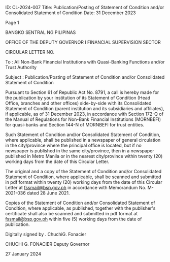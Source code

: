 ID: CL-2024-007
Title: Publication/Posting of Statement of Condition and/or Consolidated Statement of Condition
Date: 31 December 2023

Page 1

BANGKO SENTRAL NG PILIPINAS

OFFICE OF THE DEPUTY GOVERNOR I FINANCIAL SUPERVISION SECTOR

CIRCULAR LETTER NO.

To : All Non-Bank Financial Institutions with Quasi-Banking Functions and/or Trust Authority

Subject : Publication/Posting of Statement of Condition and/or Consolidated Statement of Condition

Pursuant to Section 61 of Republic Act No. 8791, a call is hereby made for the publication by your institution of its Statement of Condition (Head Office, branches and other offices) side-by-side with its Consolidated Statement of Condition (parent institution and its subsidiaries and affiliates), if applicable, as of 31 December 2023, in accordance with Section 172-Q of the Manual of Regulations for Non-Bank Financial Institutions (MORNBEFI) for quasi-banks and Section 144-N of MORNBEFI for trust entities.

Such Statement of Condition and/or Consolidated Statement of Condition, where applicable, shall be published in a newspaper of general circulation in the city/province where the principal office is located, but if no newspaper is published in the same city/province, then in a newspaper published in Metro Manila or in the nearest city/province within twenty (20) working days from the date of this Circular Letter.

The original and a copy of the Statement of Condition and/or Consolidated Statement of Condition, where applicable, shall be scanned and submitted in pdf format within twenty (20) working days from the date of this Circular Letter at fssmail@bsp.gov.ph in accordance with Memorandum No. M-2021-036 dated 28 June 2021.

Copies of the Statement of Condition and/or Consolidated Statement of Condition, where applicable, as published, together with the publisher's certificate shall also be scanned and submitted in pdf format at fssmail@bsp.gov.ph within five (5) working days from the date of publication.

Digitally signed by . ChuchiG. Fonacier

CHUCHI G. FONACIER Deputy Governor

27 January 2024